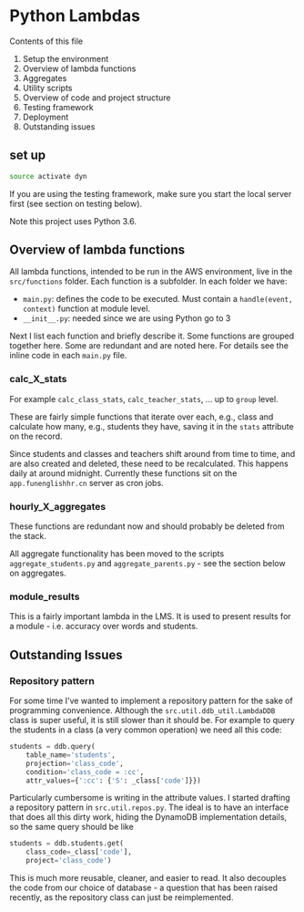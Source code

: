# Python Lambdas

Contents of this file

1. Setup the environment
2. Overview of lambda functions
3. Aggregates
4. Utility scripts
5. Overview of code and project structure
6. Testing framework
7. Deployment
8. Outstanding issues

## set up
```bash
source activate dyn
```

If you are using the testing framework, make sure you start the local server
first (see section on testing below).

Note this project uses Python 3.6.

## Overview of lambda functions

All lambda functions, intended to be run in the AWS environment, live in the
`src/functions` folder. Each function is a subfolder. In each folder we have:
- `main.py`: defines the code to be executed. Must contain a 
  `handle(event, context)` function at module level.
- `__init__.py`: needed since we are using Python go to 3

Next I list each function and briefly describe it. Some functions are
grouped together here. Some are redundant and are noted here. For details see
the inline code in each `main.py` file.

### calc_X_stats

For example `calc_class_stats`, `calc_teacher_stats`, ... up to `group` level.

These are fairly simple functions that iterate over each, e.g., class and 
calculate how many, e.g., students they have, saving it in the `stats` 
attribute on the record.

Since students and classes and teachers shift around from time to time, and are
also created and deleted, these need to be recalculated. This happens daily at
around midnight. Currently these functions sit on the `app.funenglishhr.cn` 
server as cron jobs. 

### hourly_X_aggregates

These functions are redundant now and should probably be deleted from the stack.

All aggregate functionality has been moved to the scripts 
`aggregate_students.py` and `aggregate_parents.py` - see the section below on
aggregates.

### module_results

This is a fairly important lambda in the LMS. It is used to present results
for a module - i.e. accuracy over words and students.






## Outstanding Issues

### Repository pattern

For some time I've wanted to implement a repository pattern for the sake of 
programming convenience. Although the `src.util.ddb_util.LambdaDDB` class is
super useful, it is still slower than it should be. For example to query the
students in a class (a very common operation) we need all this code:

```python
students = ddb.query(
    table_name='students',
    projection='class_code',
    condition='class_code = :cc',
    attr_values={':cc': {'S': _class['code']}})
``` 

Particularly cumbersome is writing in the attribute values. I started drafting
a repository pattern in `src.util.repos.py`. The ideal is to have an interface
that does all this dirty work, hiding the DynamoDB implementation details, so
the same query should be like

```python
students = ddb.students.get(
    class_code=_class['code'], 
    project='class_code')
```

This is much more reusable, cleaner, and easier to read. It also decouples the
code from our choice of database - a question that has been raised recently,
as the repository class can just be reimplemented.





